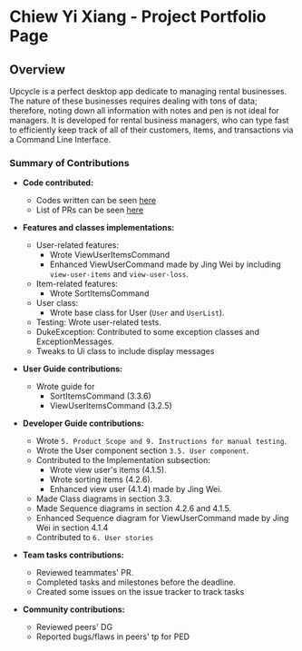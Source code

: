# Chiew Yi Xiang - Project Portfolio Page

## Overview

Upcycle is a perfect desktop app dedicate to managing rental businesses. The nature of these businesses
requires dealing with tons of data; therefore, noting down all information with notes and pen is not ideal for managers.
It is developed for rental business managers, who can type fast to efficiently keep track of all of their customers, items,
and transactions via a Command Line Interface.

### Summary of Contributions
+ **Code contributed:**
    + Codes written can be seen [here](https://nus-cs2113-ay2223s1.github.io/tp-dashboard/?search=&sort=groupTitle&sortWithin=title&timeframe=commit&mergegroup=&groupSelect=groupByRepos&breakdown=true&checkedFileTypes=docs~functional-code~test-code~other&since=2022-09-16&tabOpen=true&tabType=authorship&tabAuthor=chiewyx&tabRepo=AY2223S1-CS2113-W12-1%2Ftp%5Bmaster%5D&authorshipIsMergeGroup=false&authorshipFileTypes=docs~functional-code~test-code&authorshipIsBinaryFileTypeChecked=false&authorshipIsIgnoredFilesChecked=false)
    + List of PRs can be seen [here](https://github.com/AY2223S1-CS2113-W12-1/tp/pulls?q=is%3Apr+author%3A%40me+is%3Aclosed)

+ **Features and classes implementations:**
    + User-related features:
        + Wrote ViewUserItemsCommand 
        + Enhanced ViewUserCommand made by Jing Wei by including `view-user-items` and `view-user-loss`.
    + Item-related features:
        + Wrote SortItemsCommand
    + User class:
      + Wrote base class for User (`User` and `UserList`).
    + Testing: Wrote user-related tests.
    + DukeException: Contributed to some exception classes and ExceptionMessages.
    + Tweaks to Ui class to include display messages
+ **User Guide contributions:**
    + Wrote guide for 
      + SortItemsCommand (3.3.6)
      + ViewUserItemsCommand (3.2.5)
+ **Developer Guide contributions:**
    + Wrote `5. Product Scope and 9. Instructions for manual testing`.
    + Wrote the User component section `3.5. User component`.
    + Contributed to the Implementation subsection:
        + Wrote view user's items (4.1.5).
        + Wrote sorting items (4.2.6).
        + Enhanced view user (4.1.4) made by Jing Wei.
    + Made Class diagrams in section 3.3.
    + Made Sequence diagrams in section 4.2.6 and 4.1.5.
    + Enhanced Sequence diagram for ViewUserCommand made by Jing Wei in section 4.1.4
    + Contributed to `6. User stories` 
+ **Team tasks contributions:**
    + Reviewed teammates' PR.
    + Completed tasks and milestones before the deadline.
    + Created some issues on the issue tracker to track tasks
+ **Community contributions:**
    + Reviewed peers' DG
    + Reported bugs/flaws in peers' tp for PED